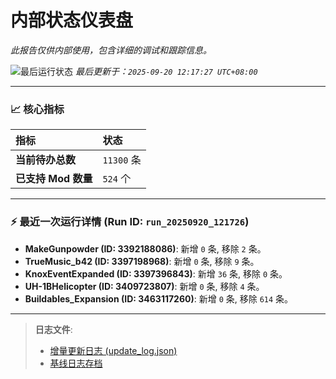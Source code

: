 # 内部状态仪表盘

*此报告仅供内部使用，包含详细的调试和跟踪信息。*

![最后运行状态](https://img.shields.io/badge/Last%20Run-Success-green)
*最后更新于：`2025-09-20 12:17:27 UTC+08:00`*

---

### 📈 **核心指标**

| 指标 | 状态 |
| :--- | :--- |
| **当前待办总数** | ``11300`` 条 |
| **已支持 Mod 数量** | ``524`` 个 |

---

### ⚡ **最近一次运行详情 (Run ID: ``run_20250920_121726``)**

*   **MakeGunpowder (ID: 3392188086)**: 新增 `0` 条, 移除 `2` 条。
*   **TrueMusic_b42 (ID: 3397198968)**: 新增 `0` 条, 移除 `9` 条。
*   **KnoxEventExpanded (ID: 3397396843)**: 新增 `36` 条, 移除 `0` 条。
*   **UH-1BHelicopter (ID: 3409723807)**: 新增 `0` 条, 移除 `4` 条。
*   **Buildables_Expansion (ID: 3463117260)**: 新增 `0` 条, 移除 `614` 条。

---

> **日志文件**:
> *   [增量更新日志 (update_log.json)](../data/logs/update_log.json)
> *   [基线日志存档](../data/logs/archive/)
